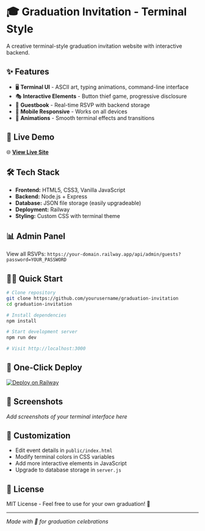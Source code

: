 # 🎓 Graduation Invitation - Terminal Style

A creative terminal-style graduation invitation website with interactive backend.

## ✨ Features

- 🖥️ **Terminal UI** - ASCII art, typing animations, command-line interface
- 🎭 **Interactive Elements** - Button thief game, progressive disclosure
- 📝 **Guestbook** - Real-time RSVP with backend storage
- 📱 **Mobile Responsive** - Works on all devices
- 🎨 **Animations** - Smooth terminal effects and transitions

## 🚀 Live Demo

🌐 **[View Live Site](https://your-domain.railway.app)**

## 🛠️ Tech Stack

- **Frontend:** HTML5, CSS3, Vanilla JavaScript
- **Backend:** Node.js + Express
- **Database:** JSON file storage (easily upgradeable)
- **Deployment:** Railway
- **Styling:** Custom CSS with terminal theme

## 📊 Admin Panel

View all RSVPs: `https://your-domain.railway.app/api/admin/guests?password=YOUR_PASSWORD`

## 🏃‍♂️ Quick Start

```bash
# Clone repository
git clone https://github.com/yourusername/graduation-invitation
cd graduation-invitation

# Install dependencies
npm install

# Start development server
npm run dev

# Visit http://localhost:3000
```

## 🚀 One-Click Deploy

[![Deploy on Railway](https://railway.app/button.svg)](https://railway.app/new/template?template=https://github.com/yourusername/graduation-invitation)

## 📱 Screenshots

*Add screenshots of your terminal interface here*

## 🎯 Customization

- Edit event details in `public/index.html`
- Modify terminal colors in CSS variables
- Add more interactive elements in JavaScript
- Upgrade to database storage in `server.js`

## 📄 License

MIT License - Feel free to use for your own graduation! 🎉

---

*Made with 💚 for graduation celebrations*